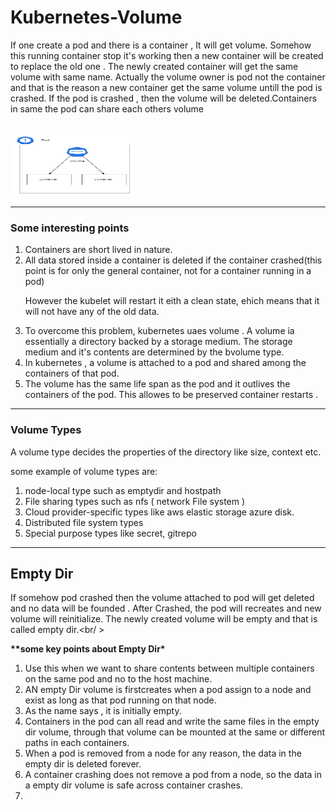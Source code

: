 # Kubernetes-Volume

<p>If one create a pod and there is a container , It will get volume. Somehow this running container stop it's working then a new container will be created to replace the old one . The newly created  container will get the same volume with same name. Actually the volume owner is pod not the container and that is the reason a new container get the same volume untill the pod is crashed. If the pod is crashed , then the volume will be deleted.Containers in same the pod can share each others volume </p><br />

<img src=".\image\k8s volume.drawio.png" width="200" height="100">

---

<h3>Some interesting points</h3>

<ol>

<li> Containers are short lived in nature. </li>

<li> All data stored inside a container is deleted if the container crashed(this point is for only the general container, not for a container running in a pod) <br/>

However the kubelet will restart it eith a clean state, ehich means that it will not have any of the old data. </li>

<li> To overcome this problem, kubernetes uaes volume . A volume ia essentially a directory backed by a storage medium. The storage medium and it's contents are determined by the bvolume type.</li>

<li>In kubernetes , a volume is attached to a pod and shared among the containers of that pod.</li>

<li>The volume has the same life span as the pod and it outlives the containers of the pod. This allowes to be preserved container restarts . </li>

</ol>

---

<h3>Volume Types</h3>

A volume type decides the properties of the directory like size, context etc. <br/>

some example of volume types are:

<ol>

<li>node-local type such as emptydir and hostpath</li>

<li> File sharing types such as nfs ( network File system ) </li>

<li>Cloud provider-specific types like aws elastic storage azure disk. </li>

<li>Distributed file system types</li>

<li>Special purpose types like secret, gitrepo</li>

</ol>

---

<h2>Empty Dir </h2>

If somehow pod crashed then the volume attached to pod will get deleted and no data will be founded . After Crashed, the pod will recreates and new volume will reinitialize. The newly created volume will be empty and that is called empty dir.<br/ >

**\*\***some key points about Empty Dir**\***

<ol>

<li> Use this when we want to share contents between multiple containers on the same pod and no to the host machine. </li>

<li> AN empty Dir volume is firstcreates when a pod assign to a node and exist as long as that pod running on that node.</li>

<li>As the name says , it is initially empty.</li>

<li>Containers in the pod can all read and write the same files in the empty dir volume,  through that volume can be mounted at the same or different paths in each containers.</li>

<li> When a pod is removed from a node for any reason, the data in the empty dir is deleted forever.</li>

<li>A  container crashing does not remove a pod from a node, so the data in a empty dir volume is safe across container crashes. </li>

<li></li>

## </ol>
